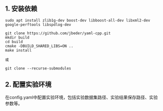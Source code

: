 ## 1. 安装依赖

```
sudo apt install zlib1g-dev boost-dev libboost-all-dev libxml2-dev google-perftools libspdlog-dev
```

```
git clone https://github.com/jbeder/yaml-cpp.git
mkdir build
cd build
cmake -DBUILD_SHARED_LIBS=ON ..
make install

或

git clone --recurse-submodules
```

## 2. 配置实验环境
在config.yaml中配置实验环境，包括实验数据集路径、实验结果保存路径、实验参数等。